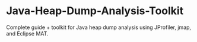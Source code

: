 # Java-Heap-Dump-Analysis-Toolkit
Complete guide + toolkit for Java heap dump analysis using JProfiler, jmap, and Eclipse MAT.
